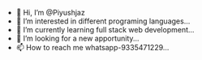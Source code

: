 - 👋 Hi, I’m @Piyushjaz
- 👀 I’m interested in different programing languages...
- 🌱 I’m currently learning full stack web development...
- 💞️ I’m looking for a new apportunity...
- 📫 How to reach me whatsapp-9335471229...

<!---
Piyushjaz/Piyushjaz is a ✨ special ✨ repository because its `README.md` (this file) appears on your GitHub profile.
You can click the Preview link to take a look at your changes.
--->
